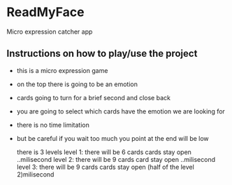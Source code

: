 # ReadMyFace
Micro expression catcher app


<!-- **Live Project**
    Landing page/modal with obvious, clear instructions.
    Interactivity of some kind.
    Well styled, clean frontend.
    If it has music, the option to mute or stop it.

**Repo and README**
* Link to live version.
* List of techs/languages/plugins/APIs used.
* Technical implementation details with code snippets (make sure it looks good).
* To-dos/future features.
* No .DS_Stores / debuggers / console.logs.
* Organize into /assets and /lib. -->



## Instructions on how to play/use the project
* this is a micro expression game
* on the top there is going to be an emotion
* cards going to turn for a brief second and close back
* you are going to select which cards have the emotion we are looking for
* there is no time limitation 
* but be careful if you wait too much you point at the end will be low


    there is 3 levels 
        level 1:
            there will be 6 cards
            cards stay open ..milisecond
        level 2:
            there will be 9 cards
            card stay open ..milisecond
        level 3:
            there will be 9 cards 
            cards stay open (half of the level 2)milisecond
        
                        
